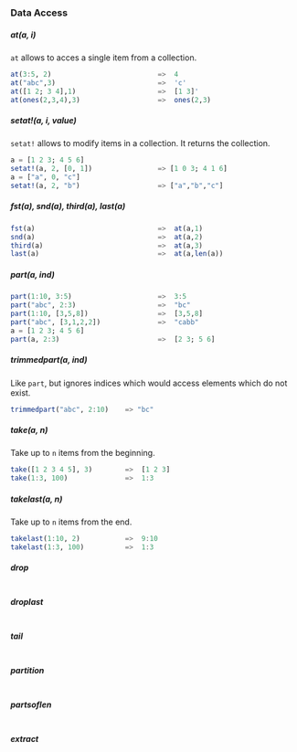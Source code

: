 ### <a name="accessors"></a>Data Access

##### at(a, i)

`at` allows to acces a single item from a collection.

```jl
at(3:5, 2)                          =>  4
at("abc",3)                         =>  'c'
at([1 2; 3 4],1)                    =>  [1 3]'
at(ones(2,3,4),3)                   =>  ones(2,3)
```

##### setat!(a, i, value)
`setat!` allows to modify items in a collection. It returns the collection.
```jl
a = [1 2 3; 4 5 6]
setat!(a, 2, [0, 1])                => [1 0 3; 4 1 6]
a = ["a", 0, "c"]
setat!(a, 2, "b")                   => ["a","b","c"]
```

##### fst(a), snd(a), third(a), last(a)
```jl
fst(a)                              =>  at(a,1)
snd(a)                              =>  at(a,2)
third(a)                            =>  at(a,3)
last(a)                             =>  at(a,len(a))
```

##### part(a, ind)

```jl
part(1:10, 3:5)                     =>  3:5
part("abc", 2:3)                    =>  "bc"
part(1:10, [3,5,8])                 =>  [3,5,8]
part("abc", [3,1,2,2])              =>  "cabb"
a = [1 2 3; 4 5 6]
part(a, 2:3)                        =>  [2 3; 5 6]
```

##### trimmedpart(a, ind)
Like `part`, but ignores indices which would access elements which do not exist.
```jl
trimmedpart("abc", 2:10)    => "bc"
```

##### take(a, n)
Take up to `n` items from the beginning.
```jl
take([1 2 3 4 5], 3)        =>  [1 2 3]
take(1:3, 100)              =>  1:3
```

##### takelast(a, n)
Take up to `n` items from the end.
```jl
takelast(1:10, 2)           =>  9:10
takelast(1:3, 100)          =>  1:3

```

##### drop
```jl

```

##### droplast
```jl

```

##### tail
```jl

```

##### partition
```jl

```

##### partsoflen
```jl

```

##### extract
```jl

```


